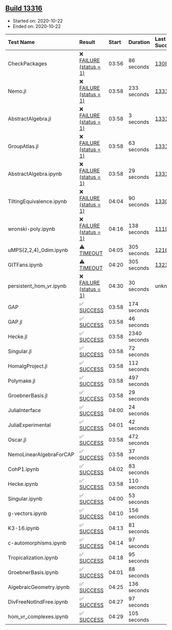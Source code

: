 ## [Build 13316](https://oscarci.mathematik.uni-kl.de/job/oscar/13316/)

* Started on: 2020-10-22
* Ended on: 2020-10-22

| Test Name    | Result | Start | Duration | Last Success | First Failure |
|:-------------|:-------|:------|:---------|:-------------|:--------------|
| CheckPackages | ❌ [FAILURE (status = 1)](https://oscarci.mathematik.uni-kl.de/job/oscar/13316/artifact/logs/build-13316/CheckPackages.log) | 03:56 | 86 seconds | [13085](https://oscarci.mathematik.uni-kl.de/job/oscar/13085/) | [13086](https://oscarci.mathematik.uni-kl.de/job/oscar/13086/) |
| Nemo.jl | ❌ [FAILURE (status = 1)](https://oscarci.mathematik.uni-kl.de/job/oscar/13316/artifact/logs/build-13316/Nemo.jl.log) | 03:58 | 233 seconds | [13311](https://oscarci.mathematik.uni-kl.de/job/oscar/13311/) | [13312](https://oscarci.mathematik.uni-kl.de/job/oscar/13312/) |
| AbstractAlgebra.jl | ❌ [FAILURE (status = 1)](https://oscarci.mathematik.uni-kl.de/job/oscar/13316/artifact/logs/build-13316/AbstractAlgebra.jl.log) | 03:58 | 3 seconds | [13315](https://oscarci.mathematik.uni-kl.de/job/oscar/13315/) | [13316](https://oscarci.mathematik.uni-kl.de/job/oscar/13316/) |
| GroupAtlas.jl | ❌ [FAILURE (status = 1)](https://oscarci.mathematik.uni-kl.de/job/oscar/13316/artifact/logs/build-13316/GroupAtlas.jl.log) | 03:58 | 63 seconds | [13311](https://oscarci.mathematik.uni-kl.de/job/oscar/13311/) | [13312](https://oscarci.mathematik.uni-kl.de/job/oscar/13312/) |
| AbstractAlgebra.ipynb | ❌ [FAILURE (status = 1)](https://oscarci.mathematik.uni-kl.de/job/oscar/13316/artifact/logs/build-13316/AbstractAlgebra.ipynb.log) | 03:58 | 29 seconds | [13315](https://oscarci.mathematik.uni-kl.de/job/oscar/13315/) | [13316](https://oscarci.mathematik.uni-kl.de/job/oscar/13316/) |
| TiltingEquivalence.ipynb | ❌ [FAILURE (status = 1)](https://oscarci.mathematik.uni-kl.de/job/oscar/13316/artifact/logs/build-13316/TiltingEquivalence.ipynb.log) | 04:04 | 90 seconds | [13301](https://oscarci.mathematik.uni-kl.de/job/oscar/13301/) | [13302](https://oscarci.mathematik.uni-kl.de/job/oscar/13302/) |
| wronski-poly.ipynb | ❌ [FAILURE (status = 1)](https://oscarci.mathematik.uni-kl.de/job/oscar/13316/artifact/logs/build-13316/wronski-poly.ipynb.log) | 04:16 | 138 seconds | [11192](https://oscarci.mathematik.uni-kl.de/job/oscar/11192/) | [11193](https://oscarci.mathematik.uni-kl.de/job/oscar/11193/) |
| uMPS(2,2,4)_0dim.ipynb | ⚠ [TIMEOUT](https://oscarci.mathematik.uni-kl.de/job/oscar/13316/artifact/logs/build-13316/uMPS-2-2-4-_0dim.ipynb.log) | 04:05 | 305 seconds | [12167](https://oscarci.mathematik.uni-kl.de/job/oscar/12167/) | [12168](https://oscarci.mathematik.uni-kl.de/job/oscar/12168/) |
| GITFans.ipynb | ⚠ [TIMEOUT](https://oscarci.mathematik.uni-kl.de/job/oscar/13316/artifact/logs/build-13316/GITFans.ipynb.log) | 04:20 | 305 seconds | [13234](https://oscarci.mathematik.uni-kl.de/job/oscar/13234/) | [13235](https://oscarci.mathematik.uni-kl.de/job/oscar/13235/) |
| persistent_hom_vr.ipynb | ❌ [FAILURE (status = 1)](https://oscarci.mathematik.uni-kl.de/job/oscar/13316/artifact/logs/build-13316/persistent_hom_vr.ipynb.log) | 04:30 | 30 seconds | unknown | unknown |
| GAP | ✅ [SUCCESS](https://oscarci.mathematik.uni-kl.de/job/oscar/13316/artifact/logs/build-13316/GAP.log) | 03:58 | 174 seconds |  |  |
| GAP.jl | ✅ [SUCCESS](https://oscarci.mathematik.uni-kl.de/job/oscar/13316/artifact/logs/build-13316/GAP.jl.log) | 03:58 | 46 seconds |  |  |
| Hecke.jl | ✅ [SUCCESS](https://oscarci.mathematik.uni-kl.de/job/oscar/13316/artifact/logs/build-13316/Hecke.jl.log) | 03:58 | 2340 seconds |  |  |
| Singular.jl | ✅ [SUCCESS](https://oscarci.mathematik.uni-kl.de/job/oscar/13316/artifact/logs/build-13316/Singular.jl.log) | 03:58 | 72 seconds |  |  |
| HomalgProject.jl | ✅ [SUCCESS](https://oscarci.mathematik.uni-kl.de/job/oscar/13316/artifact/logs/build-13316/HomalgProject.jl.log) | 03:58 | 112 seconds |  |  |
| Polymake.jl | ✅ [SUCCESS](https://oscarci.mathematik.uni-kl.de/job/oscar/13316/artifact/logs/build-13316/Polymake.jl.log) | 03:58 | 497 seconds |  |  |
| GroebnerBasis.jl | ✅ [SUCCESS](https://oscarci.mathematik.uni-kl.de/job/oscar/13316/artifact/logs/build-13316/GroebnerBasis.jl.log) | 03:58 | 29 seconds |  |  |
| JuliaInterface | ✅ [SUCCESS](https://oscarci.mathematik.uni-kl.de/job/oscar/13316/artifact/logs/build-13316/JuliaInterface.log) | 04:00 | 24 seconds |  |  |
| JuliaExperimental | ✅ [SUCCESS](https://oscarci.mathematik.uni-kl.de/job/oscar/13316/artifact/logs/build-13316/JuliaExperimental.log) | 04:01 | 42 seconds |  |  |
| Oscar.jl | ✅ [SUCCESS](https://oscarci.mathematik.uni-kl.de/job/oscar/13316/artifact/logs/build-13316/Oscar.jl.log) | 03:58 | 472 seconds |  |  |
| NemoLinearAlgebraForCAP | ✅ [SUCCESS](https://oscarci.mathematik.uni-kl.de/job/oscar/13316/artifact/logs/build-13316/NemoLinearAlgebraForCAP.log) | 03:58 | 37 seconds |  |  |
| CohP1.ipynb | ✅ [SUCCESS](https://oscarci.mathematik.uni-kl.de/job/oscar/13316/artifact/logs/build-13316/CohP1.ipynb.log) | 04:02 | 83 seconds |  |  |
| Hecke.ipynb | ✅ [SUCCESS](https://oscarci.mathematik.uni-kl.de/job/oscar/13316/artifact/logs/build-13316/Hecke.ipynb.log) | 03:58 | 110 seconds |  |  |
| Singular.ipynb | ✅ [SUCCESS](https://oscarci.mathematik.uni-kl.de/job/oscar/13316/artifact/logs/build-13316/Singular.ipynb.log) | 04:00 | 53 seconds |  |  |
| g-vectors.ipynb | ✅ [SUCCESS](https://oscarci.mathematik.uni-kl.de/job/oscar/13316/artifact/logs/build-13316/g-vectors.ipynb.log) | 04:10 | 156 seconds |  |  |
| K3-16.ipynb | ✅ [SUCCESS](https://oscarci.mathematik.uni-kl.de/job/oscar/13316/artifact/logs/build-13316/K3-16.ipynb.log) | 04:13 | 81 seconds |  |  |
| c-automorphisms.ipynb | ✅ [SUCCESS](https://oscarci.mathematik.uni-kl.de/job/oscar/13316/artifact/logs/build-13316/c-automorphisms.ipynb.log) | 04:14 | 97 seconds |  |  |
| Tropicalization.ipynb | ✅ [SUCCESS](https://oscarci.mathematik.uni-kl.de/job/oscar/13316/artifact/logs/build-13316/Tropicalization.ipynb.log) | 04:18 | 95 seconds |  |  |
| GroebnerBasis.ipynb | ✅ [SUCCESS](https://oscarci.mathematik.uni-kl.de/job/oscar/13316/artifact/logs/build-13316/GroebnerBasis.ipynb.log) | 04:01 | 88 seconds |  |  |
| AlgebraicGeometry.ipynb | ✅ [SUCCESS](https://oscarci.mathematik.uni-kl.de/job/oscar/13316/artifact/logs/build-13316/AlgebraicGeometry.ipynb.log) | 04:25 | 136 seconds |  |  |
| DivFreeNotIndFree.ipynb | ✅ [SUCCESS](https://oscarci.mathematik.uni-kl.de/job/oscar/13316/artifact/logs/build-13316/DivFreeNotIndFree.ipynb.log) | 04:27 | 97 seconds |  |  |
| hom_vr_complexes.ipynb | ✅ [SUCCESS](https://oscarci.mathematik.uni-kl.de/job/oscar/13316/artifact/logs/build-13316/hom_vr_complexes.ipynb.log) | 04:29 | 105 seconds |  |  |
